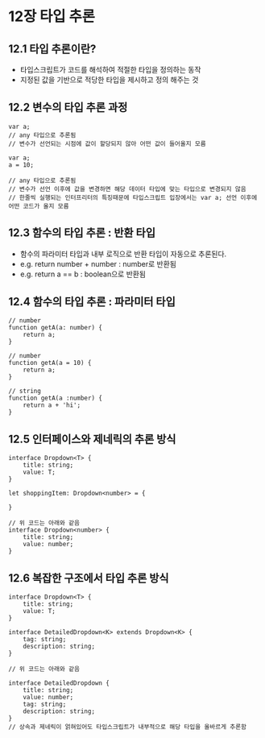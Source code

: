 # 12장 타입 추론

## 12.1 타입 추론이란? 
- 타입스크립트가 코드를 해석하여 적절한 타입을 정의하는 동작
- 지정된 값을 기반으로 적당한 타입을 제시하고 정의 해주는 것

## 12.2 변수의 타입 추론 과정
```  tsx
var a;
// any 타입으로 추론됨
// 변수가 선언되는 시점에 값이 할당되지 않아 어떤 값이 들어올지 모름
```

```  tsx
var a;
a = 10;

// any 타입으로 추론됨
// 변수가 선언 이후에 값을 변경하면 해당 데이터 타입에 맞는 타입으로 변경되지 않음
// 한줄씩 실행되는 인터프리터의 특징때문에 타입스크립트 입장에서는 var a; 선언 이후에 어떤 코드가 올지 모름
```

## 12.3 함수의 타입 추론 : 반환 타입
- 함수의 파라미터 타입과 내부 로직으로 반환 타입이 자동으로 추론된다.
- e.g. return number + number : number로 반환됨
- e.g. return a == b : boolean으로 반환됨

## 12.4 함수의 타입 추론 : 파라미터 타입
```  tsx
// number
function getA(a: number) {
    return a;
}

// number
function getA(a = 10) {
    return a;
}

// string
function getA(a :number) {
    return a + 'hi';
}

```

## 12.5 인터페이스와 제네릭의 추론 방식

```  tsx
interface Dropdown<T> {
    title: string;
    value: T;
}

let shoppingItem: Dropdown<number> = {

}

// 위 코드는 아래와 같음
interface Dropdown<number> {
    title: string;
    value: number;
}
```

## 12.6 복잡한 구조에서 타입 추론 방식
```  tsx
interface Dropdown<T> {
    title: string;
    value: T;
}

interface DetailedDropdown<K> extends Dropdown<K> {
    tag: string;
    description: string;
}

// 위 코드는 아래와 같음

interface DetailedDropdown {
    title: string;
    value: number;
    tag: string;
    description: string;
}
// 상속과 제네릭이 얽혀있어도 타입스크립트가 내부적으로 해당 타입을 올바르게 추론함
```